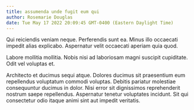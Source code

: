```yaml
---
title: assumenda unde fugit eum qui
author: Rosemarie Douglas
date: Tue May 17 2022 20:09:45 GMT-0400 (Eastern Daylight Time)
---
```

Qui reiciendis veniam neque. Perferendis sunt ea. Minus illo occaecati impedit alias explicabo. Aspernatur velit occaecati aperiam quia quod.

 Labore mollitia mollitia. Nobis nisi ad laboriosam magni suscipit cupiditate. Odit vel voluptas et.

 Architecto et ducimus sequi atque. Dolores ducimus sit praesentium eum repellendus voluptatum commodi voluptas. Debitis pariatur molestiae consequuntur ducimus in dolor. Nisi error sit dignissimos reprehenderit nostrum saepe repellendus. Aspernatur tenetur voluptates incidunt. Sit qui consectetur odio itaque animi sint aut impedit veritatis.